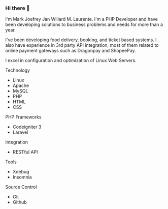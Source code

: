 ### Hi there 👋

I'm Mark Joefrey Jan Willard M. Laurente. I'm a PHP Developer and have been developing solutions to business problems and needs for more than a year. 

I've been developing food delivery, booking, and ticket based systems. I also have experience in 3rd party API integration, most of them related to online payment gateways such as Dragonpay and ShopeePay.

I excel in configuration and optimization of Linux Web Servers.

Technology
- Linux
- Apache
- MySQL
- PHP
- HTML
- CSS

PHP Frameworks
- Codeigniter 3
- Laravel

Integration
- RESTful API

Tools
- Xdebug
- Insomnia

Source Control
- Git
- Github

<!--
**ShiniDev/ShiniDev** is a ✨ _special_ ✨ repository because its `README.md` (this file) appears on your GitHub profile.

Here are some ideas to get you started:

- 🔭 I’m currently working on ...
- 🌱 I’m currently learning ...
- 👯 I’m looking to collaborate on ...
- 🤔 I’m looking for help with ...
- 💬 Ask me about ...
- 📫 How to reach me: ...
- 😄 Pronouns: ...
- ⚡ Fun fact: ...
-->
